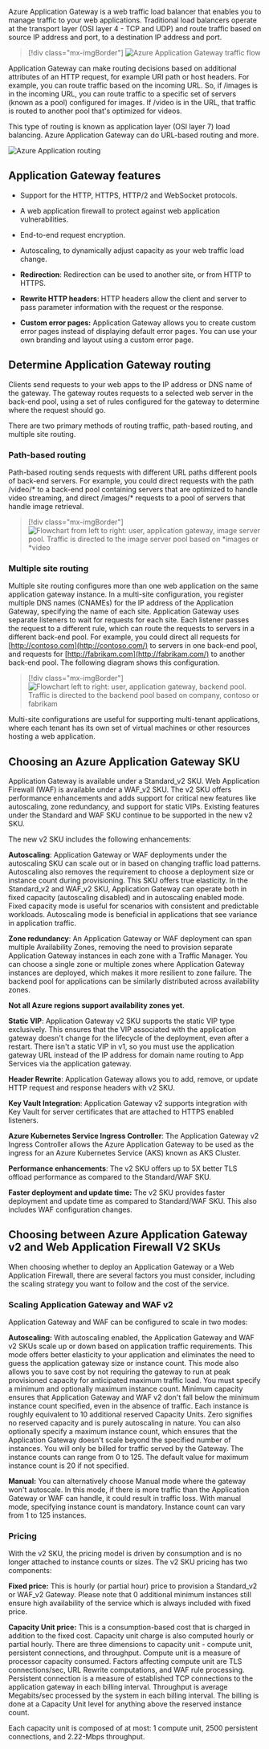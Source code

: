

Azure Application Gateway is a web traffic load balancer that enables you to manage traffic to your web applications. Traditional load balancers operate at the transport layer (OSI layer 4 - TCP and UDP) and route traffic based on source IP address and port, to a destination IP address and port.

> [!div class="mx-imgBorder"]
> ![Azure Application Gateway traffic flow](../media/azure-application-gateway-flow.png)

Application Gateway can make routing decisions based on additional attributes of an HTTP request, for example URI path or host headers. For example, you can route traffic based on the incoming URL. So, if /images is in the incoming URL, you can route traffic to a specific set of servers (known as a pool) configured for images. If /video is in the URL, that traffic is routed to another pool that's optimized for videos.

This type of routing is known as application layer (OSI layer 7) load balancing. Azure Application Gateway can do URL-based routing and more.

![Azure Application routing ](../media/azure-application-gateway-routing.png)

## Application Gateway features

- Support for the HTTP, HTTPS, HTTP/2 and WebSocket protocols.

- A web application firewall to protect against web application vulnerabilities.

- End-to-end request encryption.

- Autoscaling, to dynamically adjust capacity as your web traffic load change.

- **Redirection**: Redirection can be used to another site, or from HTTP to HTTPS.

- **Rewrite HTTP headers**: HTTP headers allow the client and server to pass parameter information with the request or the response.

- **Custom error pages:** Application Gateway allows you to create custom error pages instead of displaying default error pages. You can use your own branding and layout using a custom error page.

 

## Determine Application Gateway routing

Clients send requests to your web apps to the IP address or DNS name of the gateway. The gateway routes requests to a selected web server in the back-end pool, using a set of rules configured for the gateway to determine where the request should go.

There are two primary methods of routing traffic, path-based routing, and multiple site routing.

### Path-based routing

Path-based routing sends requests with different URL paths different pools of back-end servers. For example, you could direct requests with the path /video/* to a back-end pool containing servers that are optimized to handle video streaming, and direct /images/* requests to a pool of servers that handle image retrieval.

> [!div class="mx-imgBorder"]
> ![Flowchart from left to right: user, application gateway, image server pool. Traffic is directed to the image server pool based on *images or *video](../media/app-gateway-path.png)

 

### Multiple site routing

Multiple site routing configures more than one web application on the same application gateway instance. In a multi-site configuration, you register multiple DNS names (CNAMEs) for the IP address of the Application Gateway, specifying the name of each site. Application Gateway uses separate listeners to wait for requests for each site. Each listener passes the request to a different rule, which can route the requests to servers in a different back-end pool. For example, you could direct all requests for [http://contoso.com](http://contoso.com/) to servers in one back-end pool, and requests for [http://fabrikam.com](http://fabrikam.com/) to another back-end pool. The following diagram shows this configuration.

 

> [!div class="mx-imgBorder"]
> ![Flowchart left to right: user, application gateway, backend pool. Traffic is directed to the backend pool based on company, contoso or fabrikam](../media/app-gateway-site.png)

Multi-site configurations are useful for supporting multi-tenant applications, where each tenant has its own set of virtual machines or other resources hosting a web application.

## Choosing an Azure Application Gateway SKU

Application Gateway is available under a Standard_v2 SKU. Web Application Firewall (WAF) is available under a WAF_v2 SKU. The v2 SKU offers performance enhancements and adds support for critical new features like autoscaling, zone redundancy, and support for static VIPs. Existing features under the Standard and WAF SKU continue to be supported in the new v2 SKU. 

The new v2 SKU includes the following enhancements:

**Autoscaling**: Application Gateway or WAF deployments under the autoscaling SKU can scale out or in based on changing traffic load patterns. Autoscaling also removes the requirement to choose a deployment size or instance count during provisioning. This SKU offers true elasticity. In the Standard_v2 and WAF_v2 SKU, Application Gateway can operate both in fixed capacity (autoscaling disabled) and in autoscaling enabled mode. Fixed capacity mode is useful for scenarios with consistent and predictable workloads. Autoscaling mode is beneficial in applications that see variance in application traffic.

**Zone redundancy**: An Application Gateway or WAF deployment can span multiple Availability Zones, removing the need to provision separate Application Gateway instances in each zone with a Traffic Manager. You can choose a single zone or multiple zones where Application Gateway instances are deployed, which makes it more resilient to zone failure. The backend pool for applications can be similarly distributed across availability zones.

**Not all Azure regions support availability zones yet**.

**Static VIP**: Application Gateway v2 SKU supports the static VIP type exclusively. This ensures that the VIP associated with the application gateway doesn't change for the lifecycle of the deployment, even after a restart. There isn't a static VIP in v1, so you must use the application gateway URL instead of the IP address for domain name routing to App Services via the application gateway.

**Header Rewrite**: Application Gateway allows you to add, remove, or update HTTP request and response headers with v2 SKU. 

**Key Vault Integration**: Application Gateway v2 supports integration with Key Vault for server certificates that are attached to HTTPS enabled listeners. 

**Azure Kubernetes Service Ingress Controller**: The Application Gateway v2 Ingress Controller allows the Azure Application Gateway to be used as the ingress for an Azure Kubernetes Service (AKS) known as AKS Cluster. 

**Performance enhancements**: The v2 SKU offers up to 5X better TLS offload performance as compared to the Standard/WAF SKU.

**Faster deployment and update time:** The v2 SKU provides faster deployment and update time as compared to Standard/WAF SKU. This also includes WAF configuration changes.

 

## Choosing between Azure Application Gateway v2 and Web Application Firewall V2 SKUs 

When choosing whether to deploy an Application Gateway or a Web Application Firewall, there are several factors you must consider, including the scaling strategy you want to follow and the cost of the service. 


### Scaling Application Gateway and WAF v2

Application Gateway and WAF can be configured to scale in two modes:

**Autoscaling:** With autoscaling enabled, the Application Gateway and WAF v2 SKUs scale up or down based on application traffic requirements. This mode offers better elasticity to your application and eliminates the need to guess the application gateway size or instance count. This mode also allows you to save cost by not requiring the gateway to run at peak provisioned capacity for anticipated maximum traffic load. You must specify a minimum and optionally maximum instance count. Minimum capacity ensures that Application Gateway and WAF v2 don't fall below the minimum instance count specified, even in the absence of traffic. Each instance is roughly equivalent to 10 additional reserved Capacity Units. Zero signifies no reserved capacity and is purely autoscaling in nature. You can also optionally specify a maximum instance count, which ensures that the Application Gateway doesn't scale beyond the specified number of instances. You will only be billed for traffic served by the Gateway. The instance counts can range from 0 to 125. The default value for maximum instance count is 20 if not specified.

**Manual:** You can alternatively choose Manual mode where the gateway won't autoscale. In this mode, if there is more traffic than the Application Gateway or WAF can handle, it could result in traffic loss. With manual mode, specifying instance count is mandatory. Instance count can vary from 1 to 125 instances.

### Pricing

With the v2 SKU, the pricing model is driven by consumption and is no longer attached to instance counts or sizes. The v2 SKU pricing has two components:

**Fixed price:** This is hourly (or partial hour) price to provision a Standard_v2 or WAF_v2 Gateway. Please note that 0 additional minimum instances still ensure high availability of the service which is always included with fixed price.

**Capacity Unit price:** This is a consumption-based cost that is charged in addition to the fixed cost. Capacity unit charge is also computed hourly or partial hourly. There are three dimensions to capacity unit - compute unit, persistent connections, and throughput. Compute unit is a measure of processor capacity consumed. Factors affecting compute unit are TLS connections/sec, URL Rewrite computations, and WAF rule processing. Persistent connection is a measure of established TCP connections to the application gateway in each billing interval. Throughput is average Megabits/sec processed by the system in each billing interval. The billing is done at a Capacity Unit level for anything above the reserved instance count.

Each capacity unit is composed of at most: 1 compute unit, 2500 persistent connections, and 2.22-Mbps throughput.

